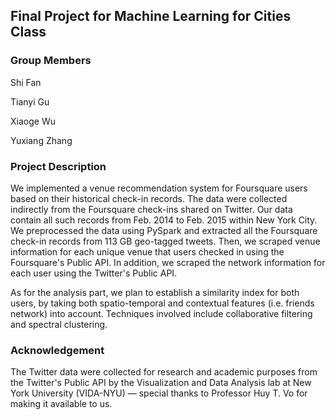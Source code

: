 ## Final Project for Machine Learning for Cities Class

### Group Members
Shi Fan

Tianyi Gu

Xiaoge Wu

Yuxiang Zhang

### Project Description
We implemented a venue recommendation system for Foursquare users based on their historical check-in records. The data were collected indirectly from the Foursquare check-ins shared on Twitter. Our data contain all such records from Feb. 2014 to Feb. 2015 within New York City. We preprocessed the data using PySpark and extracted all the Foursquare check-in records from 113 GB geo-tagged tweets. Then, we scraped venue information for each unique venue that users checked in using the Foursquare's Public API. In addition, we scraped the network information for each user using the Twitter's Public API.

As for the analysis part, we plan to establish a similarity index for both users, by taking both spatio-temporal and contextual features (i.e. friends network) into account. Techniques involved include collaborative filtering and spectral clustering.

### Acknowledgement
The Twitter data were collected for research and academic purposes from the Twitter's Public API by the Visualization and Data Analysis lab at New York University (VIDA-NYU) — special thanks to Professor Huy T. Vo for making it available to us. 